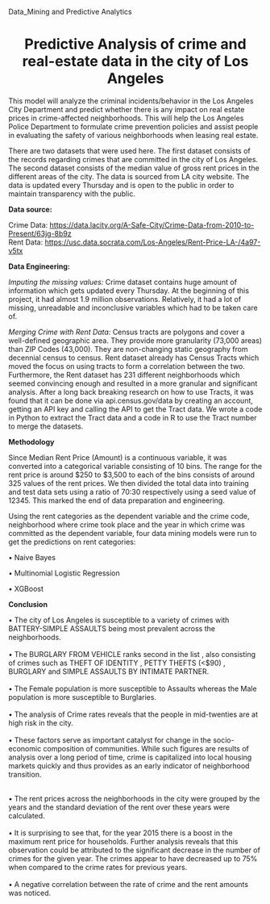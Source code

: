 Data_Mining and Predictive Analytics

<h1><center>Predictive Analysis of crime and real-estate data in the city of Los Angeles</center></h1>

This model  will analyze the criminal incidents/behavior in the Los Angeles City
Department and predict whether there is any impact on real estate prices in crime-affected
neighborhoods. This will help the Los Angeles Police Department to formulate crime prevention policies and assist people in evaluating the safety of various neighborhoods when leasing real estate.

There are two datasets that were used here. The first dataset consists of the records regarding crimes that are committed in the city of Los Angeles. The second dataset consists of the median value of gross rent prices in the different areas of the city. The data is sourced from LA city website. The data is updated every Thursday and is open to the public in order to maintain transparency with the public.

<b>Data source:</b>

Crime Data: https://data.lacity.org/A-Safe-City/Crime-Data-from-2010-to-Present/63jg-8b9z <br>
Rent Data: https://usc.data.socrata.com/Los-Angeles/Rent-Price-LA-/4a97-v5tx

<b>Data Engineering:</b>

<i>Imputing the missing values:</i>
Crime dataset contains huge amount of information which gets updated every Thursday. At the beginning of this project, it had almost 1.9 million observations. Relatively, it had a lot of missing, unreadable and inconclusive variables which had to be taken care of.

<i>Merging Crime with Rent Data:</i>
Census tracts are polygons and cover a well-defined geographic area. They
provide more granularity (73,000 areas) than ZIP Codes (43,000). They are non-changing static
geography from decennial census to census. Rent dataset already has Census Tracts which moved the focus on using tracts to form a correlation between the two. Furthermore, the Rent dataset has 231 different neighborhoods which seemed convincing enough and resulted in a more granular and significant analysis. After a long back breaking research on how to use Tracts, it was found that it can be done via api.census.gov/data by creating an account, getting an API key and calling the API to get the Tract data. We wrote a code in Python to extract the Tract data and a code in R to use the Tract number to merge the datasets.


<b>Methodology</b>

Since Median Rent Price (Amount) is a continuous variable, it was converted into a categorical variable consisting of 10 bins. The range for the rent price is around $250 to $3,500 to each of the bins consists of around 325 values of the rent prices. We then divided the total data into training and test data sets using a ratio of 70:30 respectively using a seed value of 12345. This marked the end of data preparation and engineering.

Using the rent categories as the dependent variable and the crime code, neighborhood where crime took place and the year in which crime was committed as the dependent variable, four data mining models were run to get the predictions on rent categories:

•	Naive Bayes

•	Multinomial Logistic Regression

•	XGBoost


<b>Conclusion</b>

•	The city of Los Angeles is susceptible to a variety of crimes with BATTERY-SIMPLE ASSAULTS being most prevalent across the neighborhoods. <br><br>
•	The BURGLARY FROM VEHICLE ranks second in the list , also consisting of crimes such as THEFT OF IDENTITY , PETTY THEFTS (<$90) , BURGLARY and SIMPLE ASSAULTS BY INTIMATE PARTNER. <br><br>
•	The Female population is more susceptible to Assaults whereas the Male population is more susceptible to Burglaries. <br><br>
•	The analysis of Crime rates reveals that the people in mid-twenties are at high risk in the city. <br><br>
•	These factors serve as important catalyst for change in the socio-economic composition of communities. While such figures are results of analysis over a long period of time, crime is capitalized into local housing markets quickly and thus provides as an early indicator of neighborhood transition.<br><br>



•	The rent prices across the neighborhoods in the city were grouped by the years and the standard deviation of the rent over these years were calculated. <br><br>
•	It is surprising to see that, for the year 2015 there is a boost in the maximum rent price for households. Further analysis reveals that this observation could be attributed to the significant decrease in the number of crimes for the given year. The crimes appear to have decreased up to 75% when compared to the crime rates for previous years.<br><br>
•	A negative correlation between the rate of crime and the rent amounts was noticed.<br><br>



